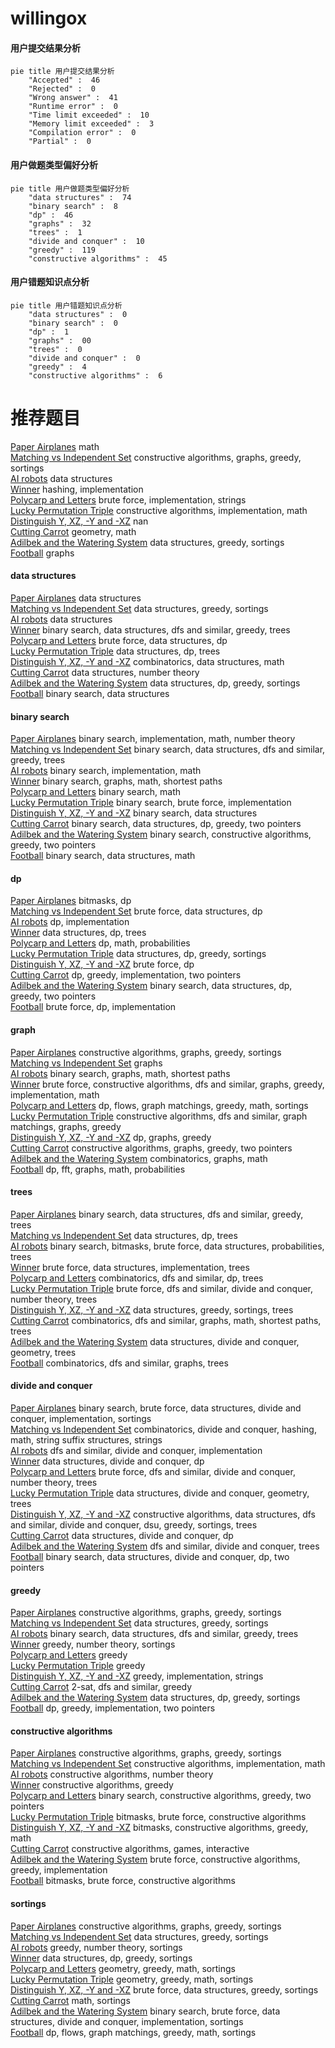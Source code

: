 # willingox
<!-- tabs:start -->
#### **用户提交结果分析**

```mermaid
pie title 用户提交结果分析
    "Accepted" :  46
    "Rejected" :  0
    "Wrong answer" :  41
    "Runtime error" :  0
    "Time limit exceeded" :  10
    "Memory limit exceeded" :  3
    "Compilation error" :  0
    "Partial" :  0
```
#### **用户做题类型偏好分析**

```mermaid
pie title 用户做题类型偏好分析
    "data structures" :  74
    "binary search" :  8
    "dp" :  46
    "graphs" :  32
    "trees" :  1
    "divide and conquer" :  10
    "greedy" :  119
    "constructive algorithms" :  45
```
#### **用户错题知识点分析**

```mermaid
pie title 用户错题知识点分析
    "data structures" :  0
    "binary search" :  0
    "dp" :  1
    "graphs" :  00
    "trees" :  0
    "divide and conquer" :  0
    "greedy" :  4
    "constructive algorithms" :  6
```
<!-- tabs:end -->
# 推荐题目
[Paper Airplanes](http://codeforces.com/problemset/problem/965/A)		math		  
[Matching vs  Independent Set](https://codeforces.com/contest/1199/problem/E)		constructive algorithms,
                        graphs,
                        greedy,
                        sortings		  
[AI robots](http://codeforces.com/problemset/problem/1045/G)		data structures		  
[Winner](http://codeforces.com/problemset/problem/2/A)		hashing,
                        implementation		  
[Polycarp and Letters](http://codeforces.com/problemset/problem/864/B)		brute force,
                        implementation,
                        strings		  
[Lucky Permutation Triple](https://codeforces.com/contest/304/problem/C)		constructive algorithms,
                        implementation,
                        math		  
[Distinguish Y, XZ, -Y and -XZ](http://codeforces.com/problemset/problem/1357/A7)		nan		  
[Cutting Carrot](http://codeforces.com/problemset/problem/794/B)		geometry,
                        math		  
[Adilbek and the Watering System](http://codeforces.com/problemset/problem/1238/G)		data structures,
                        greedy,
                        sortings		  
[Football](http://codeforces.com/problemset/problem/1240/F)		graphs		  
<!-- tabs:start -->
#### **data structures**
[Paper Airplanes](http://codeforces.com/problemset/problem/1045/G)		data structures		  
[Matching vs  Independent Set](http://codeforces.com/problemset/problem/1238/G)		data structures,
                        greedy,
                        sortings		  
[AI robots](http://codeforces.com/problemset/problem/983/D)		data structures		  
[Winner](http://codeforces.com/problemset/problem/533/A)		binary search,
                        data structures,
                        dfs and similar,
                        greedy,
                        trees		  
[Polycarp and Letters](http://codeforces.com/problemset/problem/855/B)		brute force,
                        data structures,
                        dp		  
[Lucky Permutation Triple](https://codeforces.com/contest/1084/problem/D)		data structures,
                        dp,
                        trees		  
[Distinguish Y, XZ, -Y and -XZ](http://codeforces.com/problemset/problem/283/E)		combinatorics,
                        data structures,
                        math		  
[Cutting Carrot](http://codeforces.com/problemset/problem/594/D)		data structures,
                        number theory		  
[Adilbek and the Watering System](http://codeforces.com/problemset/problem/797/F)		data structures,
                        dp,
                        greedy,
                        sortings		  
[Football](http://codeforces.com/problemset/problem/1268/C)		binary search,
                        data structures		  
#### **binary search**
[Paper Airplanes](http://codeforces.com/problemset/problem/1098/E)		binary search,
                        implementation,
                        math,
                        number theory		  
[Matching vs  Independent Set](http://codeforces.com/problemset/problem/533/A)		binary search,
                        data structures,
                        dfs and similar,
                        greedy,
                        trees		  
[AI robots](http://codeforces.com/problemset/problem/555/D)		binary search,
                        implementation,
                        math		  
[Winner](http://codeforces.com/problemset/problem/97/C)		binary search,
                        graphs,
                        math,
                        shortest paths		  
[Polycarp and Letters](http://codeforces.com/problemset/problem/1221/C)		binary search,
                        math		  
[Lucky Permutation Triple](http://codeforces.com/problemset/problem/911/B)		binary search,
                        brute force,
                        implementation		  
[Distinguish Y, XZ, -Y and -XZ](http://codeforces.com/problemset/problem/1268/C)		binary search,
                        data structures		  
[Cutting Carrot](http://codeforces.com/problemset/problem/1492/C)		binary search,
                        data structures,
                        dp,
                        greedy,
                        two pointers		  
[Adilbek and the Watering System](http://codeforces.com/problemset/problem/1463/D)		binary search,
                        constructive algorithms,
                        greedy,
                        two pointers		  
[Football](http://codeforces.com/problemset/problem/1490/G)		binary search,
                        data structures,
                        math		  
#### **dp**
[Paper Airplanes](http://codeforces.com/problemset/problem/1051/D)		bitmasks,
                        dp		  
[Matching vs  Independent Set](http://codeforces.com/problemset/problem/855/B)		brute force,
                        data structures,
                        dp		  
[AI robots](http://codeforces.com/problemset/problem/1016/C)		dp,
                        implementation		  
[Winner](https://codeforces.com/contest/1084/problem/D)		data structures,
                        dp,
                        trees		  
[Polycarp and Letters](http://codeforces.com/problemset/problem/1096/F)		dp,
                        math,
                        probabilities		  
[Lucky Permutation Triple](http://codeforces.com/problemset/problem/797/F)		data structures,
                        dp,
                        greedy,
                        sortings		  
[Distinguish Y, XZ, -Y and -XZ](http://codeforces.com/problemset/problem/1272/D)		brute force,
                        dp		  
[Cutting Carrot](http://codeforces.com/problemset/problem/1469/C)		dp,
                        greedy,
                        implementation,
                        two pointers		  
[Adilbek and the Watering System](http://codeforces.com/problemset/problem/1492/C)		binary search,
                        data structures,
                        dp,
                        greedy,
                        two pointers		  
[Football](https://codeforces.com/contest/1457/problem/C)		brute force,
                        dp,
                        implementation		  
#### **graph**
[Paper Airplanes](https://codeforces.com/contest/1199/problem/E)		constructive algorithms,
                        graphs,
                        greedy,
                        sortings		  
[Matching vs  Independent Set](http://codeforces.com/problemset/problem/1240/F)		graphs		  
[AI robots](http://codeforces.com/problemset/problem/97/C)		binary search,
                        graphs,
                        math,
                        shortest paths		  
[Winner](http://codeforces.com/problemset/problem/1487/C)		brute force,
                        constructive algorithms,
                        dfs and similar,
                        graphs,
                        greedy,
                        implementation,
                        math		  
[Polycarp and Letters](http://codeforces.com/problemset/problem/1437/C)		dp,
                        flows,
                        graph matchings,
                        greedy,
                        math,
                        sortings		  
[Lucky Permutation Triple](http://codeforces.com/problemset/problem/1470/D)		constructive algorithms,
                        dfs and similar,
                        graph matchings,
                        graphs,
                        greedy		  
[Distinguish Y, XZ, -Y and -XZ](http://codeforces.com/problemset/problem/1476/C)		dp,
                        graphs,
                        greedy		  
[Cutting Carrot](http://codeforces.com/problemset/problem/1304/D)		constructive algorithms,
                        graphs,
                        greedy,
                        two pointers		  
[Adilbek and the Watering System](http://codeforces.com/problemset/problem/1475/C)		combinatorics,
                        graphs,
                        math		  
[Football](http://codeforces.com/problemset/problem/553/E)		dp,
                        fft,
                        graphs,
                        math,
                        probabilities		  
#### **trees**
[Paper Airplanes](http://codeforces.com/problemset/problem/533/A)		binary search,
                        data structures,
                        dfs and similar,
                        greedy,
                        trees		  
[Matching vs  Independent Set](https://codeforces.com/contest/1084/problem/D)		data structures,
                        dp,
                        trees		  
[AI robots](http://codeforces.com/problemset/problem/1479/D)		binary search,
                        bitmasks,
                        brute force,
                        data structures,
                        probabilities,
                        trees		  
[Winner](http://codeforces.com/problemset/problem/1511/C)		brute force,
                        data structures,
                        implementation,
                        trees		  
[Polycarp and Letters](http://codeforces.com/problemset/problem/1499/F)		combinatorics,
                        dfs and similar,
                        dp,
                        trees		  
[Lucky Permutation Triple](http://codeforces.com/problemset/problem/1491/E)		brute force,
                        dfs and similar,
                        divide and conquer,
                        number theory,
                        trees		  
[Distinguish Y, XZ, -Y and -XZ](http://codeforces.com/problemset/problem/1466/D)		data structures,
                        greedy,
                        sortings,
                        trees		  
[Cutting Carrot](http://codeforces.com/problemset/problem/1495/D)		combinatorics,
                        dfs and similar,
                        graphs,
                        math,
                        shortest paths,
                        trees		  
[Adilbek and the Watering System](http://codeforces.com/problemset/problem/1303/G)		data structures,
                        divide and conquer,
                        geometry,
                        trees		  
[Football](http://codeforces.com/problemset/problem/1454/E)		combinatorics,
                        dfs and similar,
                        graphs,
                        trees		  
#### **divide and conquer**
[Paper Airplanes](http://codeforces.com/problemset/problem/1461/D)		binary search,
                        brute force,
                        data structures,
                        divide and conquer,
                        implementation,
                        sortings		  
[Matching vs  Independent Set](http://codeforces.com/problemset/problem/1466/G)		combinatorics,
                        divide and conquer,
                        hashing,
                        math,
                        string suffix structures,
                        strings		  
[AI robots](http://codeforces.com/problemset/problem/1490/D)		dfs and similar,
                        divide and conquer,
                        implementation		  
[Winner](https://codeforces.com/contest/1483/problem/C)		data structures,
                        divide and conquer,
                        dp		  
[Polycarp and Letters](http://codeforces.com/problemset/problem/1491/E)		brute force,
                        dfs and similar,
                        divide and conquer,
                        number theory,
                        trees		  
[Lucky Permutation Triple](http://codeforces.com/problemset/problem/1303/G)		data structures,
                        divide and conquer,
                        geometry,
                        trees		  
[Distinguish Y, XZ, -Y and -XZ](http://codeforces.com/problemset/problem/1494/D)		constructive algorithms,
                        data structures,
                        dfs and similar,
                        divide and conquer,
                        dsu,
                        greedy,
                        sortings,
                        trees		  
[Cutting Carrot](http://codeforces.com/problemset/problem/1482/E)		data structures,
                        divide and conquer,
                        dp		  
[Adilbek and the Watering System](http://codeforces.com/problemset/problem/566/C)		dfs and similar,
                        divide and conquer,
                        trees		  
[Football](http://codeforces.com/problemset/problem/1428/F)		binary search,
                        data structures,
                        divide and conquer,
                        dp,
                        two pointers		  
#### **greedy**
[Paper Airplanes](https://codeforces.com/contest/1199/problem/E)		constructive algorithms,
                        graphs,
                        greedy,
                        sortings		  
[Matching vs  Independent Set](http://codeforces.com/problemset/problem/1238/G)		data structures,
                        greedy,
                        sortings		  
[AI robots](http://codeforces.com/problemset/problem/533/A)		binary search,
                        data structures,
                        dfs and similar,
                        greedy,
                        trees		  
[Winner](http://codeforces.com/problemset/problem/735/B)		greedy,
                        number theory,
                        sortings		  
[Polycarp and Letters](http://codeforces.com/problemset/problem/478/C)		greedy		  
[Lucky Permutation Triple](http://codeforces.com/problemset/problem/522/C)		greedy		  
[Distinguish Y, XZ, -Y and -XZ](http://codeforces.com/problemset/problem/1369/B)		greedy,
                        implementation,
                        strings		  
[Cutting Carrot](http://codeforces.com/problemset/problem/1218/I)		2-sat,
                        dfs and similar,
                        greedy		  
[Adilbek and the Watering System](http://codeforces.com/problemset/problem/797/F)		data structures,
                        dp,
                        greedy,
                        sortings		  
[Football](http://codeforces.com/problemset/problem/1469/C)		dp,
                        greedy,
                        implementation,
                        two pointers		  
#### **constructive algorithms**
[Paper Airplanes](https://codeforces.com/contest/1199/problem/E)		constructive algorithms,
                        graphs,
                        greedy,
                        sortings		  
[Matching vs  Independent Set](https://codeforces.com/contest/304/problem/C)		constructive algorithms,
                        implementation,
                        math		  
[AI robots](http://codeforces.com/problemset/problem/449/C)		constructive algorithms,
                        number theory		  
[Winner](http://codeforces.com/problemset/problem/1493/A)		constructive algorithms,
                        greedy		  
[Polycarp and Letters](http://codeforces.com/problemset/problem/1463/D)		binary search,
                        constructive algorithms,
                        greedy,
                        two pointers		  
[Lucky Permutation Triple](https://codeforces.com/contest/1456/problem/B)		bitmasks,
                        brute force,
                        constructive algorithms		  
[Distinguish Y, XZ, -Y and -XZ](http://codeforces.com/problemset/problem/1492/D)		bitmasks,
                        constructive algorithms,
                        greedy,
                        math		  
[Cutting Carrot](https://codeforces.com/contest/1504/problem/D)		constructive algorithms,
                        games,
                        interactive		  
[Adilbek and the Watering System](https://codeforces.com/contest/1483/problem/A)		brute force,
                        constructive algorithms,
                        greedy,
                        implementation		  
[Football](https://codeforces.com/contest/1457/problem/D)		bitmasks,
                        brute force,
                        constructive algorithms		  
#### **sortings**
[Paper Airplanes](https://codeforces.com/contest/1199/problem/E)		constructive algorithms,
                        graphs,
                        greedy,
                        sortings		  
[Matching vs  Independent Set](http://codeforces.com/problemset/problem/1238/G)		data structures,
                        greedy,
                        sortings		  
[AI robots](http://codeforces.com/problemset/problem/735/B)		greedy,
                        number theory,
                        sortings		  
[Winner](http://codeforces.com/problemset/problem/797/F)		data structures,
                        dp,
                        greedy,
                        sortings		  
[Polycarp and Letters](https://codeforces.com/contest/1496/problem/C)		geometry,
                        greedy,
                        math,
                        sortings		  
[Lucky Permutation Triple](http://codeforces.com/problemset/problem/1495/A)		geometry,
                        greedy,
                        math,
                        sortings		  
[Distinguish Y, XZ, -Y and -XZ](http://codeforces.com/problemset/problem/1497/A)		brute force,
                        data structures,
                        greedy,
                        sortings		  
[Cutting Carrot](http://codeforces.com/problemset/problem/1427/A)		math,
                        sortings		  
[Adilbek and the Watering System](http://codeforces.com/problemset/problem/1461/D)		binary search,
                        brute force,
                        data structures,
                        divide and conquer,
                        implementation,
                        sortings		  
[Football](http://codeforces.com/problemset/problem/1437/C)		dp,
                        flows,
                        graph matchings,
                        greedy,
                        math,
                        sortings		  
<!-- tabs:end -->
